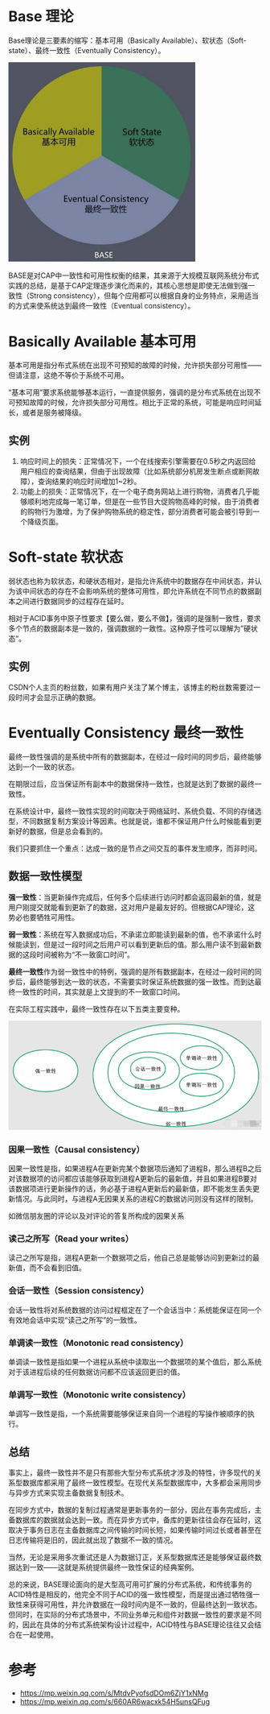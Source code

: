 # Base 理论

Base理论是三要素的缩写：基本可用（Basically Available）、软状态（Soft-state）、最终一致性（Eventually Consistency）。

<img src="09_Base理论/image-20210303113518597.png" alt="image-20210303113518597" style="zoom:50%;" />

BASE是对CAP中一致性和可用性权衡的结果，其来源于大规模互联网系统分布式实践的总结，是基于CAP定理逐步演化而来的，其核心思想是即使无法做到强一致性（Strong consistency），但每个应用都可以根据自身的业务特点，采用适当的方式来使系统达到最终一致性（Eventual consistency）。

# Basically Available 基本可用

基本可用是指分布式系统在出现不可预知的故障的时候，允许损失部分可用性——但请注意，这绝不等价于系统不可用。

“基本可用”要求系统能够基本运行，一直提供服务，强调的是分布式系统在出现不可预知故障的时候，允许损失部分可用性。相比于正常的系统，可能是响应时间延长，或者是服务被降级。

## 实例

1. 响应时间上的损失：正常情况下，一个在线搜索引擎需要在0.5秒之内返回给用户相应的查询结果，但由于出现故障（比如系统部分机房发生断点或断网故障），查询结果的响应时间增加1~2秒。
2. 功能上的损失：正常情况下，在一个电子商务网站上进行购物，消费者几乎能够顺利地完成每一笔订单，但是在一些节目大促购物高峰的时候，由于消费者的购物行为激增，为了保护购物系统的稳定性，部分消费者可能会被引导到一个降级页面。

# Soft-state 软状态

弱状态也称为软状态，和硬状态相对，是指允许系统中的数据存在中间状态，并认为该中间状态的存在不会影响系统的整体可用性，即允许系统在不同节点的数据副本之间进行数据同步的过程存在延时。

相对于ACID事务中原子性要求【要么做，要么不做】，强调的是强制一致性，要求多个节点的数据副本是一致的，强调数据的一致性。这种原子性可以理解为”硬状态“。

## 实例

CSDN个人主页的粉丝数，如果有用户关注了某个博主，该博主的粉丝数需要过一段时间才会显示正确的数据。

# Eventually Consistency  最终一致性

最终一致性强调的是系统中所有的数据副本，在经过一段时间的同步后，最终能够达到一个一致的状态。

在期限过后，应当保证所有副本中的数据保持一致性，也就是达到了数据的最终一致性。

在系统设计中，最终一致性实现的时间取决于网络延时、系统负载、不同的存储选型，不同数据复制方案设计等因素。也就是说，谁都不保证用户什么时候能看到更新好的数据，但是总会看到的。

我们只要抓住一个重点：达成一致的是节点之间交互的事件发生顺序，而非时间。



## 数据一致性模型

**强一致性**：当更新操作完成后，任何多个后续进行访问时都会返回最新的值，就是用户刚提交就能看到更新了的数据，这对用户是最友好的。但根据CAP理论，这势必也要牺牲可用性。

**弱一致性**：系统在写入数据成功后，不承诺立即能读到最新的值，也不承诺什么时候能读到，但是过一段时间之后用户可以看到更新后的值。那么用户读不到最新数据的这段时间被称为“不一致窗口时间”。

**最终一致性**作为弱一致性中的特例，强调的是所有数据副本，在经过一段时间的同步后，最终能够到达一致的状态，不需要实时保证系统数据的强一致性。而到达最终一致性的时间，其实就是上文提到的不一致窗口时间。

在实际工程实践中，最终一致性存在以下五类主要变种。

![image-20210303115224776](09_Base理论/image-20210303115224776.png)

### 因果一致性（Causal consistency）

因果一致性是指，如果进程A在更新完某个数据项后通知了进程B，那么进程B之后对该数据项的访问都应该能够获取到进程A更新后的最新值，并且如果进程B要对该数据项进行更新操作的话，务必基于进程A更新后的最新值，即不能发生丢失更新情况。与此同时，与进程A无因果关系的进程C的数据访问则没有这样的限制。

如微信朋友圈的评论以及对评论的答复所构成的因果关系

### 读己之所写（Read your writes）

读己之所写是指，进程A更新一个数据项之后，他自己总是能够访问到更新过的最新值，而不会看到旧值。

### 会话一致性（Session consistency）

会话一致性将对系统数据的访问过程框定在了一个会话当中：系统能保证在同一个有效地会话中实现“读己之所写”的一致性。

### 单调读一致性（Monotonic read consistency）

单调读一致性是指如果一个进程从系统中读取出一个数据项的某个值后，那么系统对于该进程后续的任何数据访问都不应该返回更旧的值。

### 单调写一致性（Monotonic write consistency）

单调写一致性是指，一个系统需要能够保证来自同一个进程的写操作被顺序的执行。



## 总结

事实上，最终一致性并不是只有那些大型分布式系统才涉及的特性，许多现代的关系型数据库都采用了最终一致性模型。在现代关系型数据库中，大多都会采用同步与异步方式来实现主备数据复制技术。

在同步方式中，数据的复制过程通常是更新事务的一部分，因此在事务完成后，主备数据库的数据就会达到一致。而在异步方式中，备库的更新往往会存在延时，这取决于事务日志在主备数据库之间传输的时间长短，如果传输时间过长或者甚至在日志传输将是旧的，因此就出现了数据不一致的情况。

当然，无论是采用多次重试还是人为数据订正，关系型数据库还是能够保证最终数据达到一致——这就是系统提供最终一致性保证的经典案例。

总的来说，BASE理论面向的是大型高可用可扩展的分布式系统，和传统事务的ACID特性是相反的，他完全不同于ACID的强一致性模型，而是提出通过牺牲强一致性来获得可用性，并允许数据在一段时间内是不一致的，但最终达到一致状态。但同时，在实际的分布式场景中，不同业务单元和组件对数据一致性的要求是不同的，因此在具体的分布式系统架构设计过程中，ACID特性与BASE理论往往又会结合在一起使用。

# 参考

- https://mp.weixin.qq.com/s/MtdvPyofsdDOm6ZjY1xNMg
- https://mp.weixin.qq.com/s/660AR6wacxk54H5unsQFug